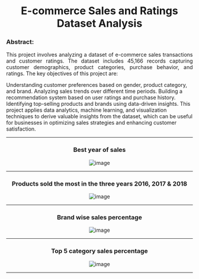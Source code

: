 <h1 align="center">E-commerce Sales and Ratings Dataset Analysis</h1>

<h3>Abstract:</h3>

<p align="justify">
This project involves analyzing a dataset of e-commerce sales transactions and customer ratings. The dataset includes 45,166 records capturing customer demographics, product categories, purchase behavior, and ratings. The key objectives of this project are:

Understanding customer preferences based on gender, product category, and brand.
Analyzing sales trends over different time periods.
Building a recommendation system based on user ratings and purchase history.
Identifying top-selling products and brands using data-driven insights.
This project applies data analytics, machine learning, and visualization techniques to derive valuable insights from the dataset, which can be useful for businesses in optimizing sales strategies and enhancing customer satisfaction.
</p>

---
<h3 align="center">Best year of sales</h3>

<p align="center">
  <img src="https://github.com/user-attachments/assets/b26bfac4-dfbf-47df-acba-9a677ae7c67c" alt="image"/>
</p>

---
<h3 align="center">Products sold the most in the three years 2016, 2017 & 2018</h3>

<p align="center">
  <img src="https://github.com/user-attachments/assets/dab3109b-46b6-4c21-a562-bd861410e8ab" alt="image"/>
</p>

---
<h3 align="center">Brand wise sales percentage</h3>

<p align="center">
  <img src="https://github.com/user-attachments/assets/cdc83560-7ba3-4ddb-8bb4-2227d8cc0aa6" alt="image"/>
</p>

---
<h3 align="center">Top 5 category sales percentage</h3>

<p align="center">
  <img src="https://github.com/user-attachments/assets/de29b70d-979b-4e87-87b2-21f4ef21e107" alt="image"/>
</p>

---
